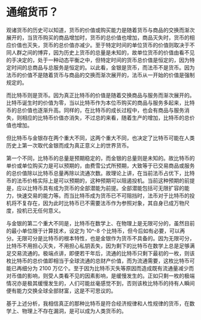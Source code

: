 # 通缩货币？

观诸货币的历史可以知道，货币的价值或购买能力是随着货币与商品的交换而渐次展开的，当货币购买的商品增加时，货币的总价值也增加，商品灭失时，货币的相应价值也灭失，货币的总价值亦减少。至于特定时间的单位货币的价值则取决于不同人群之间的博弈，因为历史上货币的总量是未知的，故单位货币的价值由看不见的手决定的，处于一种动态平衡之中，但特定时间的货币总价值是恒定的，因为特定时间的总商品与总服务是恒定的。以此看，金银是货币，而法币不是货币。因为法币的价值不是随着货币与商品的交换而渐次展开的，法币从一开始的价值是强制规定的。

而比特币则是货币。因为真正比特币的价值是随着交换商品与服务而渐次展开的。比特币诞生时的价值为零，当以比特币作为本位币购买的商品与服务多起来，比特币的总价值也逐渐升高。同样的，在比特币的成长过程中，也会有商品与服务消失，则相应的比特币价值亦消失，不过总的来看，随着生产的增加，比特币的总价值也增加。

但比特币与金银存在两个重大不同，这两个重大不同，也决定了比特币可能在人类历史上第一次取代金银而成为真正意义上的世界货币。

第一个不同，比特币的总量是预期稳定的，而金银的总量则是未知的。故比特币的单价或单位购买力是可以预期的，由费雪公式所预期，大致等于已交易商品或服务的总价值除以比特币总量再除以流通次数。故理论上讲，在当前法币占优下，比特币的法币价格实际上是可以预期的，这种预期可以阻遏投机。当前这种预期的前提是，应以比特币具有成为货币的全部潜能为前提。全部潜能包括可无限扩容的能力，快速交易的能力等。而当比特币成为货币已不可阻挡时，法币对于比特币的投机将不复存在，因为此时比特币已不需要法币作为参照对象，其自身已成万物尺度，投机已无任何意义。

与金银的第二个重大不同是，比特币在数学上、在物理上是无限可分的，虽然目前的最小单位限于计算技术，设定为 10^-8 个比特币，但今后如有必要，可以再分。无限可分是比特币的根本特性，也是金银作为货币不具备的。因为无限可分，比特币不用担心灭失，不用担心私钥丢失，因为剩下的比特币在数学上总是足够满足交易流通的。极端点讲，即便若干年后，流通的比特币只剩下最初的一枚，则该枚比特币的总价值即相当于全球流通的总财产价值，而为流通需要，这枚比特币可能已再细分为 2100 万亿个。至于因为比特币灭失等原因而造成既有流通量减少而对币值的影响，则受人类看不见的因素影响，是缓慢发生的。正如只剩一枚的极端情况亦是极其缓慢发生的，人们可能丝毫感觉不到，否则该枚比特币的持有人瞬间便有能力交换全球全部财富，这是不可思议的。

基于上述分析，我相信真正的那种比特币是符合经济规律和人性规律的货币，在数学上、物理上不存在漏洞，是可以成为人类货币的。
